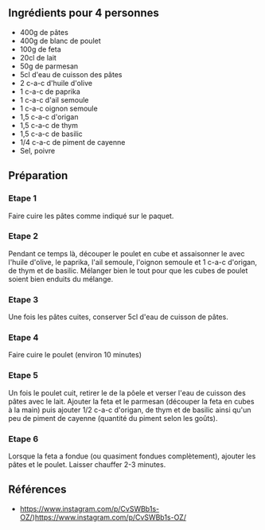 ## Ingrédients pour 4 personnes

- 400g de pâtes
- 400g de blanc de poulet
- 100g de feta
- 20cl de lait
- 50g de parmesan
- 5cl d'eau de cuisson des pâtes
- 2 c-a-c d'huile d'olive
- 1 c-a-c de paprika
- 1 c-a-c d'ail semoule
- 1 c-a-c oignon semoule
- 1,5 c-a-c d'origan
- 1,5 c-a-c de thym
- 1,5 c-a-c de basilic
- 1/4 c-a-c de piment de cayenne
- Sel, poivre

## Préparation

### Etape 1

Faire cuire les pâtes comme indiqué sur le paquet.

### Etape 2

Pendant ce temps là, découper le poulet en cube et assaisonner le avec l'huile d'olive, le paprika, l'ail semoule, l'oignon semoule et 1 c-a-c d'origan, de thym et de basilic. Mélanger bien le tout pour que les cubes de poulet soient bien enduits du mélange.

### Etape 3

Une fois les pâtes cuites, conserver 5cl d'eau de cuisson de pâtes.

### Etape 4

Faire cuire le poulet (environ 10 minutes)

### Etape 5

Un fois le poulet cuit, retirer le de la pôele et verser l'eau de cuisson des pâtes avec le lait. Ajouter la feta et le parmesan (découper la feta en cubes à la main) puis ajouter 1/2 c-a-c d'origan, de thym et de basilic ainsi qu'un peu de piment de cayenne (quantité du piment selon les goûts).

### Etape 6

Lorsque la feta a fondue (ou quasiment fondues complètement), ajouter les pâtes et le poulet. Laisser chauffer 2-3 minutes.

## Références

- https://www.instagram.com/p/CvSWBb1s-OZ/)https://www.instagram.com/p/CvSWBb1s-OZ/
